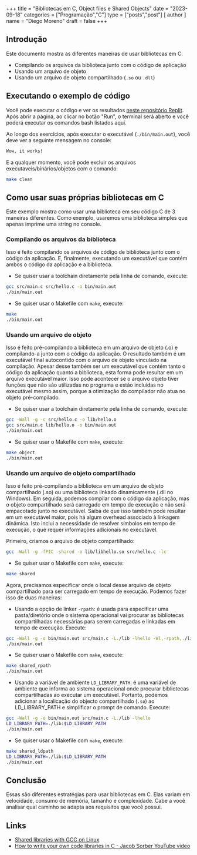 +++
title = "Bibliotecas em C, Object files e Shared Objects"
date = "2023-09-18"
categories = ["Programação","C"]
type = ["posts","post"]
[ author ]
  name = "Diego Moreno"
draft = false
+++

## Introdução

Este documento mostra as diferentes maneiras de usar bibliotecas em C.
- Compilando os arquivos da biblioteca junto com o código de aplicação
- Usando um arquivo de objeto
- Usando um arquivo de objeto compartilhado (`.so` ou `.dll`)


## Executando o exemplo de código

Você pode executar o código e ver os resultados [neste repositório Replit](https://replit.com/@diegommoreno/C-Libraries-Object-files-Shared-Objects). Após abrir a página, ao clicar no botão "Run", o terminal será aberto e você poderá executar os comandos bash listados aqui.

Ao longo dos exercícios, após executar o executável (`./bin/main.out`), você deve ver a seguinte mensagem no console:
```bash
Wow, it works!
```

E a qualquer momento, você pode excluir os arquivos executaveis/binários/objetos com o comando:
```bash
make clean
```


## Como usar suas próprias bibliotecas em C
Este exemplo mostra como usar uma biblioteca em seu código C de 3 maneiras diferentes. Como exemplo, usaremos uma biblioteca simples que apenas imprime uma string no console.

### Compilando os arquivos da biblioteca
Isso é feito compilando os arquivos de código de biblioteca junto com o código da aplicação. E, finalmente, executando um executável que contém ambos o código da aplicação e a biblioteca.
- Se quiser usar a toolchain diretamente pela linha de comando, execute:
```bash
gcc src/main.c src/hello.c -o bin/main.out
./bin/main.out
```
- Se quiser usar o Makefile com `make`, execute:
```bash
make
./bin/main.out
```

### Usando um arquivo de objeto
Isso é feito pré-compilando a biblioteca em um arquivo de objeto (.o) e compilando-a junto com o código da aplicação. O resultado também é um executável final autocontido com o arquivo de objeto vinculado na compilação. Apesar desse também ser um executável que contém tanto o código da aplicação quanto a biblioteca, esta forma pode resultar em um arquivo executável maior. Isso pode acontecer se o arquivo objeto tiver funções que não são utilizadas no programa e estão incluídas no executável mesmo assim, porque a otimização do compilador não atua no objeto pré-compilado.
- Se quiser usar a toolchain diretamente pela linha de comando, execute:
```bash
gcc -Wall -g -c src/hello.c -o lib/hello.o
gcc src/main.c lib/hello.o -o bin/main.out
./bin/main.out
```
- Se quiser usar o Makefile com `make`, execute:
```bash
make object
./bin/main.out
```

### Usando um arquivo de objeto compartilhado
Isso é feito pré-compilando a biblioteca em um arquivo de objeto compartilhado (.so) ou uma biblioteca linkado dinamicamente (.dll no Windows). Em seguida, podemos compilar com o código da aplicação, mas o objeto compartilhado será carregado em tempo de execução e não será empacotado junto no executável. Saiba de que isso também pode resultar em um executável maior, pois há algum overhead associado à linkagem dinâmica. Isto inclui a necessidade de resolver símbolos em tempo de execução, o que requer informações adicionais no executável.

Primeiro, criamos o arquivo de objeto compartilhado:
```bash
gcc -Wall -g -fPIC -shared -o lib/libhello.so src/hello.c -lc
```
- Se quiser usar o Makefile com `make`, execute:
```bash
make shared
```

Agora, precisamos especificar onde o local desse arquivo de objeto compartilhado para ser carregado em tempo de execução. Podemos fazer isso de duas maneiras:

- Usando a opção de linker `-rpath`: é usada para especificar uma pasta/diretório onde o sistema operacional vai procurar as bibliotecas compartilhadas necessárias para serem carregadas e linkadas em tempo de execução. Execute:
```bash
gcc -Wall -g -o bin/main.out src/main.c -L./lib -lhello -Wl,-rpath,./lib
./bin/main.out
```
- Se quiser usar o Makefile com `make`, execute:
```bash
make shared_rpath
./bin/main.out
```

- Usando a variável de ambiente `LD_LIBRARY_PATH`: é uma variável de ambiente que informa ao sistema operacional onde procurar bibliotecas compartilhadas ao executar um executável. Portanto, podemos adicionar a localicação do objecto compartilhado (`.so`) ao LD_LIBRARY_PATH e simplificar o prompt de comando. Execute:
```bash
gcc -Wall -g -o bin/main.out src/main.c -L./lib -lhello
LD_LIBRARY_PATH=./lib:$LD_LIBRARY_PATH
./bin/main.out
```
- Se quiser usar o Makefile com `make`, execute:
```bash
make shared_ldpath
LD_LIBRARY_PATH=./lib:$LD_LIBRARY_PATH
./bin/main.out
```

## Conclusão
Essas são diferentes estratégias para usar bibliotecas em C. Elas variam em velocidade, consumo de memória, tamanho e complexidade. Cabe a você analisar qual caminho se adapta aos requisitos que você possui.


## Links
- [Shared libraries with GCC on Linux](https://www.cprogramming.com/tutorial/shared-libraries-linux-gcc.html)
- [How to write your own code libraries in C - Jacob Sorber YouTube video](https://youtu.be/JbHmin2Wtmc)
